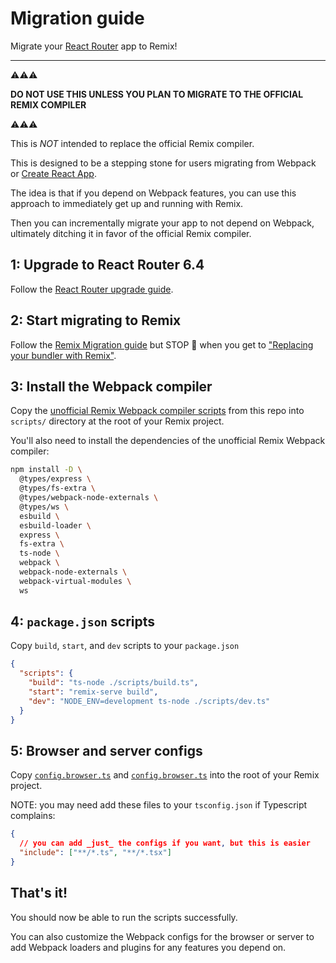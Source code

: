 # Migration guide

Migrate your [React Router](https://reactrouter.com/en/main) app to Remix!

---

⚠️⚠️⚠️

**DO NOT USE THIS UNLESS YOU PLAN TO MIGRATE TO THE OFFICIAL REMIX COMPILER**

⚠️⚠️⚠️

This is _NOT_ intended to replace the official Remix compiler.

This is designed to be a stepping stone for users migrating from Webpack or [Create React App](https://create-react-app.dev/).

The idea is that if you depend on Webpack features, you can use this approach to immediately get up and running with Remix.

Then you can incrementally migrate your app to not depend on Webpack, ultimately ditching it in favor of the official Remix compiler.

## 1: Upgrade to React Router 6.4

Follow the [React Router upgrade guide](https://reactrouter.com/en/main/upgrading/v5).

## 2: Start migrating to Remix

Follow the [Remix Migration guide](https://remix.run/docs/en/v1/guides/migrating-react-router-app) but STOP 🛑 when you get to ["Replacing your bundler with Remix"](https://remix.run/docs/en/v1/guides/migrating-react-router-app#replacing-the-bundler-with-remix).

## 3: Install the Webpack compiler

Copy the [unofficial Remix Webpack compiler scripts](../scripts/) from this repo into `scripts/` directory at the root of your Remix project.

You'll also need to install the dependencies of the unofficial Remix Webpack compiler:

```sh
npm install -D \
  @types/express \
  @types/fs-extra \
  @types/webpack-node-externals \
  @types/ws \
  esbuild \
  esbuild-loader \
  express \
  fs-extra \
  ts-node \
  webpack \
  webpack-node-externals \
  webpack-virtual-modules \
  ws
```

## 4: `package.json` scripts

Copy `build`, `start`, and `dev` scripts to your `package.json`

```json
{
  "scripts": {
    "build": "ts-node ./scripts/build.ts",
    "start": "remix-serve build",
    "dev": "NODE_ENV=development ts-node ./scripts/dev.ts"
  }
}
```

## 5: Browser and server configs

Copy [`config.browser.ts`](../config.browser.ts) and [`config.browser.ts`](../config.server.ts) into the root of your Remix project.

NOTE: you may need add these files to your `tsconfig.json` if Typescript complains:

```json
{
  // you can add _just_ the configs if you want, but this is easier
  "include": ["**/*.ts", "**/*.tsx"]
}
```

## That's it!

You should now be able to run the scripts successfully.

You can also customize the Webpack configs for the browser or server to add Webpack loaders and plugins for any features you depend on.